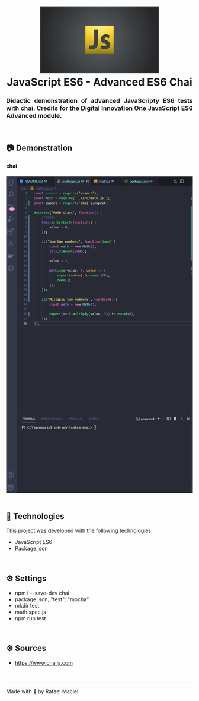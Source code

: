 <h1 align="center">
  <img alt="" title="JavaScript_ES6_Adv_tests" src=".github/demostration_aplication_0.png" width="320px" />
  <br>
  JavaScript ES6 - Advanced ES6 Chai
</h1>

<h3 align="justify">
Didactic demonstration of advanced JavaScripty ES6 tests with chai. Credits for the Digital Innovation One JavaScript ES6 Advanced module.
</h3>

<br>

## 📷 Demonstration

<div align="center" >
<h4 align="left"> chai </h4>
  <img src=".github/demostration_aplication_1.gif">
  <br>
</div>

<br>

## 🚀 Technologies

This project was developed with the following technologies:

- JavaScript ES6
- Package.json

<br>

## ⚙ Settings
- npm i --save-dev chai
- package.json, "test": "mocha"
- mkdir test
- math.spec.js
- npm run test

<br>

## ⚙ Sources
- https://www.chaijs.com

<br>

---

Made with 💜 by Rafael Maciel
